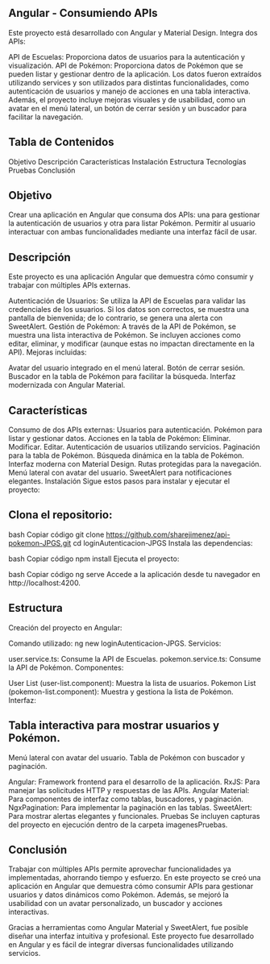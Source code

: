 ## Angular - Consumiendo APIs
Este proyecto está desarrollado con Angular y Material Design. Integra dos APIs:

API de Escuelas: Proporciona datos de usuarios para la autenticación y visualización.
API de Pokémon: Proporciona datos de Pokémon que se pueden listar y gestionar dentro de la aplicación.
Los datos fueron extraídos utilizando services y son utilizados para distintas funcionalidades, como autenticación de usuarios y manejo de acciones en una tabla interactiva. Además, el proyecto incluye mejoras visuales y de usabilidad, como un avatar en el menú lateral, un botón de cerrar sesión y un buscador para facilitar la navegación.

## Tabla de Contenidos
Objetivo
Descripción
Características
Instalación
Estructura
Tecnologías
Pruebas
Conclusión

## Objetivo
Crear una aplicación en Angular que consuma dos APIs: una para gestionar la autenticación de usuarios y otra para listar Pokémon. Permitir al usuario interactuar con ambas funcionalidades mediante una interfaz fácil de usar.

## Descripción
Este proyecto es una aplicación Angular que demuestra cómo consumir y trabajar con múltiples APIs externas.

Autenticación de Usuarios: Se utiliza la API de Escuelas para validar las credenciales de los usuarios. Si los datos son correctos, se muestra una pantalla de bienvenida; de lo contrario, se genera una alerta con SweetAlert.
Gestión de Pokémon: A través de la API de Pokémon, se muestra una lista interactiva de Pokémon. Se incluyen acciones como editar, eliminar, y modificar (aunque estas no impactan directamente en la API).
Mejoras incluidas:

Avatar del usuario integrado en el menú lateral.
Botón de cerrar sesión.
Buscador en la tabla de Pokémon para facilitar la búsqueda.
Interfaz modernizada con Angular Material.
## Características
Consumo de dos APIs externas:
Usuarios para autenticación.
Pokémon para listar y gestionar datos.
Acciones en la tabla de Pokémon:
Eliminar.
Modificar.
Editar.
Autenticación de usuarios utilizando servicios.
Paginación para la tabla de Pokémon.
Búsqueda dinámica en la tabla de Pokémon.
Interfaz moderna con Material Design.
Rutas protegidas para la navegación.
Menú lateral con avatar del usuario.
SweetAlert para notificaciones elegantes.
Instalación
Sigue estos pasos para instalar y ejecutar el proyecto:

## Clona el repositorio:

bash
Copiar código
git clone https://github.com/sharejimenez/api-pokemon-JPGS.git
cd loginAutenticacion-JPGS
Instala las dependencias:

bash
Copiar código
npm install
Ejecuta el proyecto:

bash
Copiar código
ng serve
Accede a la aplicación desde tu navegador en http://localhost:4200.

## Estructura
Creación del proyecto en Angular:

Comando utilizado: ng new loginAutenticacion-JPGS.
Servicios:

user.service.ts: Consume la API de Escuelas.
pokemon.service.ts: Consume la API de Pokémon.
Componentes:

User List (user-list.component): Muestra la lista de usuarios.
Pokemon List (pokemon-list.component): Muestra y gestiona la lista de Pokémon.
Interfaz:

## Tabla interactiva para mostrar usuarios y Pokémon.
Menú lateral con avatar del usuario.
Tabla de Pokémon con buscador y paginación.

Angular: Framework frontend para el desarrollo de la aplicación.
RxJS: Para manejar las solicitudes HTTP y respuestas de las APIs.
Angular Material: Para componentes de interfaz como tablas, buscadores, y paginación.
NgxPagination: Para implementar la paginación en las tablas.
SweetAlert: Para mostrar alertas elegantes y funcionales.
Pruebas
Se incluyen capturas del proyecto en ejecución dentro de la carpeta imagenesPruebas.

## Conclusión
Trabajar con múltiples APIs permite aprovechar funcionalidades ya implementadas, ahorrando tiempo y esfuerzo. En este proyecto se creó una aplicación en Angular que demuestra cómo consumir APIs para gestionar usuarios y datos dinámicos como Pokémon. Además, se mejoró la usabilidad con un avatar personalizado, un buscador y acciones interactivas.

Gracias a herramientas como Angular Material y SweetAlert, fue posible diseñar una interfaz intuitiva y profesional. Este proyecto fue desarrollado en Angular y es  fácil de integrar diversas funcionalidades utilizando servicios.


